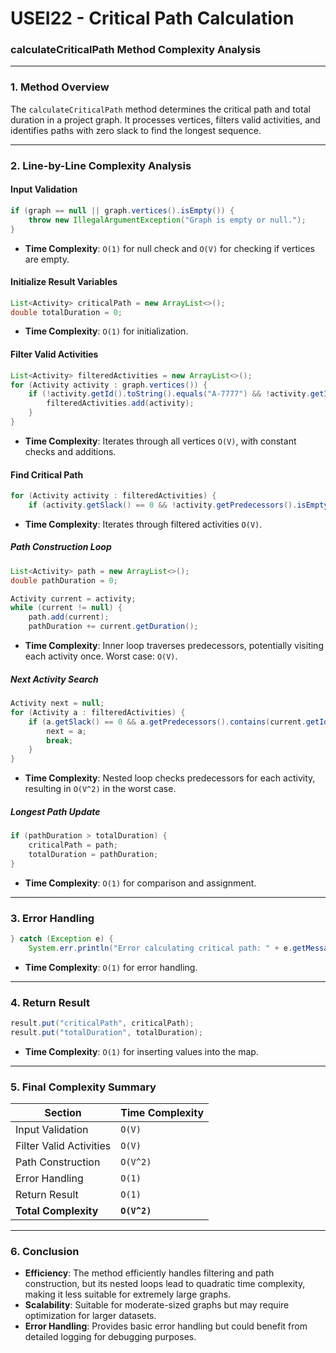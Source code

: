 # USEI22 - Critical Path Calculation

### **calculateCriticalPath Method Complexity Analysis**

---

### **1. Method Overview**
The `calculateCriticalPath` method determines the critical path and total duration in a project graph. It processes vertices, filters valid activities, and identifies paths with zero slack to find the longest sequence.

---

### **2. Line-by-Line Complexity Analysis**

#### **Input Validation**
```java
if (graph == null || graph.vertices().isEmpty()) {
    throw new IllegalArgumentException("Graph is empty or null.");
}
```
- **Time Complexity**: `O(1)` for null check and `O(V)` for checking if vertices are empty.

#### **Initialize Result Variables**
```java
List<Activity> criticalPath = new ArrayList<>();
double totalDuration = 0;
```
- **Time Complexity**: `O(1)` for initialization.

#### **Filter Valid Activities**
```java
List<Activity> filteredActivities = new ArrayList<>();
for (Activity activity : graph.vertices()) {
    if (!activity.getId().toString().equals("A-7777") && !activity.getId().toString().equals("A-7778")) {
        filteredActivities.add(activity);
    }
}
```
- **Time Complexity**: Iterates through all vertices `O(V)`, with constant checks and additions.

#### **Find Critical Path**
```java
for (Activity activity : filteredActivities) {
    if (activity.getSlack() == 0 && !activity.getPredecessors().isEmpty()) {
```
- **Time Complexity**: Iterates through filtered activities `O(V)`.

##### **Path Construction Loop**
```java
List<Activity> path = new ArrayList<>();
double pathDuration = 0;

Activity current = activity;
while (current != null) {
    path.add(current);
    pathDuration += current.getDuration();
```
- **Time Complexity**: Inner loop traverses predecessors, potentially visiting each activity once. Worst case: `O(V)`.

##### **Next Activity Search**
```java
Activity next = null;
for (Activity a : filteredActivities) {
    if (a.getSlack() == 0 && a.getPredecessors().contains(current.getId())) {
        next = a;
        break;
    }
}
```
- **Time Complexity**: Nested loop checks predecessors for each activity, resulting in `O(V^2)` in the worst case.

##### **Longest Path Update**
```java
if (pathDuration > totalDuration) {
    criticalPath = path;
    totalDuration = pathDuration;
}
```
- **Time Complexity**: `O(1)` for comparison and assignment.

---

### **3. Error Handling**
```java
} catch (Exception e) {
    System.err.println("Error calculating critical path: " + e.getMessage());
```
- **Time Complexity**: `O(1)` for error handling.

---

### **4. Return Result**
```java
result.put("criticalPath", criticalPath);
result.put("totalDuration", totalDuration);
```
- **Time Complexity**: `O(1)` for inserting values into the map.

---

### **5. Final Complexity Summary**

| Section                            | Time Complexity |
|------------------------------------|-----------------|
| Input Validation                   | `O(V)`          |
| Filter Valid Activities            | `O(V)`          |
| Path Construction                  | `O(V^2)`        |
| Error Handling                     | `O(1)`          |
| Return Result                      | `O(1)`          |
| **Total Complexity**               | **`O(V^2)`**    |

---

### **6. Conclusion**
- **Efficiency**: The method efficiently handles filtering and path construction, but its nested loops lead to quadratic time complexity, making it less suitable for extremely large graphs.
- **Scalability**: Suitable for moderate-sized graphs but may require optimization for larger datasets.
- **Error Handling**: Provides basic error handling but could benefit from detailed logging for debugging purposes.

